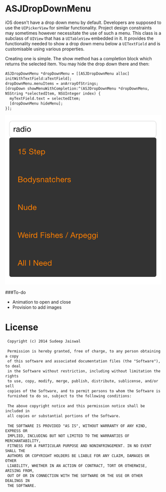 ASJDropDownMenu
================

iOS doesn't have a drop down menu by default. Developers are supposed to use the ```UIPickerView``` for similar functionality. Project design constraints may sometimes however necessitate the use of such a menu. This class is a subclass of `UIView` that has a `UITableView` embedded in it. It provides the functionality needed to show a drop down menu below a `UITextField` and is customisable using various properties.

Creating one is simple. The show method has a completion block which returns the selected item. You may hide the drop down there and then:

```objc
ASJDropDownMenu *dropDownMenu = [[ASJDropDownMenu alloc] initWithTextField:aTextField];
dropDownMenu.menuItems = anArrayOfStrings;
[dropDown showMenuWithCompletion:^(ASJDropDownMenu *dropDownMenu, NSString *selectedItem, NSUInteger index) {
  myTextField.text = selectedItem;
  [dropDownMenu hideMenu];
}];
```

![alt tag](Screenshot.png)

###To-do
- Animation to open and close
- Provision to add images

# License

```
 Copyright (c) 2014 Sudeep Jaiswal

 Permission is hereby granted, free of charge, to any person obtaining a copy
 of this software and associated documentation files (the "Software"), to deal
 in the Software without restriction, including without limitation the rights
 to use, copy, modify, merge, publish, distribute, sublicense, and/or sell
 copies of the Software, and to permit persons to whom the Software is
 furnished to do so, subject to the following conditions:
 
 The above copyright notice and this permission notice shall be included in
 all copies or substantial portions of the Software.
 
 THE SOFTWARE IS PROVIDED "AS IS", WITHOUT WARRANTY OF ANY KIND, EXPRESS OR
 IMPLIED, INCLUDING BUT NOT LIMITED TO THE WARRANTIES OF MERCHANTABILITY,
 FITNESS FOR A PARTICULAR PURPOSE AND NONINFRINGEMENT. IN NO EVENT SHALL THE
 AUTHORS OR COPYRIGHT HOLDERS BE LIABLE FOR ANY CLAIM, DAMAGES OR OTHER
 LIABILITY, WHETHER IN AN ACTION OF CONTRACT, TORT OR OTHERWISE, ARISING FROM,
 OUT OF OR IN CONNECTION WITH THE SOFTWARE OR THE USE OR OTHER DEALINGS IN
 THE SOFTWARE.
```
